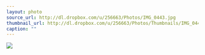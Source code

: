 ```yaml
---
layout: photo
source_url: http://dl.dropbox.com/u/256663/Photos/IMG_0443.jpg
thumbnail_url: http://dl.dropbox.com/u/256663/Photos/Thumbnails/IMG_0443.jpg
caption: ""
---
```

![](http://dl.dropbox.com/u/256663/Photos/IMG_0443.jpg)